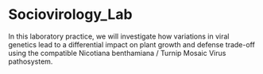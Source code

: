 # Sociovirology_Lab
In this laboratory practice, we will investigate how variations in viral genetics lead to a differential impact on plant growth and defense trade-off using the compatible Nicotiana benthamiana / Turnip Mosaic Virus pathosystem. 
